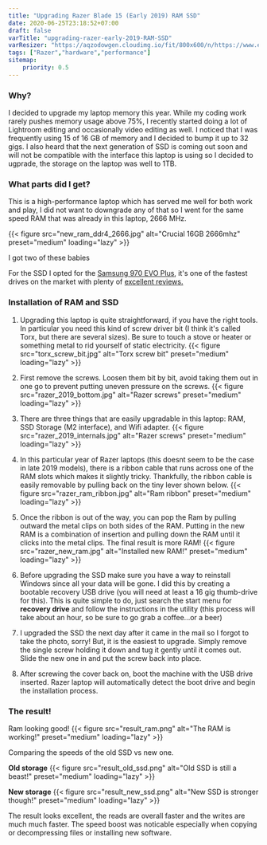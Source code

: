 ```yaml
---
title: "Upgrading Razer Blade 15 (Early 2019) RAM SSD"
date: 2020-06-25T23:18:52+07:00
draft: false
varTitle: "upgrading-razer-early-2019-RAM-SSD"
varResizer: "https://aqzodowgen.cloudimg.io/fit/800x600/n/https://www.eventslooped.com/posts/img/"
tags: ["Razer","hardware","performance"]
sitemap: 
    priority: 0.5
---
```


### Why?

I decided to upgrade my laptop memory this year. While my coding work rarely pushes memory usage above 75%, I recently started doing a lot of Lightroom editing and occasionally video editing as well. I noticed that I was frequently using 15 of 16 GB of memory and I decided to bump it up to 32 gigs. I also heard that the next generation of SSD is coming out soon and will not be compatible with the interface this laptop is using so I decided to ugprade, the storage on the laptop was well to 1TB. 

### What parts did I get?

This is a high-performance laptop which has served me well for both work and play, I did not want to downgrade any of that so I went for the same speed RAM that was already in this laptop, 2666 MHz. 

{{< figure src="new_ram_ddr4_2666.jpg" alt="Crucial 16GB 2666mhz" preset="medium" loading="lazy" >}}
<p>I got two of these babies</b>

For the SSD I opted for the [Samsung 970 EVO Plus](https://www.amazon.com/Samsung-970-EVO-Plus-MZ-V7S1T0B/dp/B07MFZY2F2/ref=sr_1_1?dchild=1&keywords=samsung+evo+plus+1tb&qid=1593243705&sr=8-1), it's one of the fastest drives on the market with plenty of [excellent reviews.](https://www.tomshardware.com/reviews/samsung-970-evo-plus-ssd,5608.html)

### Installation of RAM and SSD

1. Upgrading this laptop is quite straightforward, if you have the right tools. In particular you need this kind of screw driver bit (I think it's called Torx, but there are several sizes). Be sure to touch a stove or heater or something metal to rid yourself of static electricity. 
{{< figure src="torx_screw_bit.jpg" alt="Torx screw bit" preset="medium" loading="lazy" >}}

2. First remove the screws. Loosen them bit by bit, avoid taking them out in one go to prevent putting uneven pressure on the screws.
{{< figure src="razer_2019_bottom.jpg" alt="Razer screws" preset="medium" loading="lazy" >}}

3. There are three things that are easily upgradable in this laptop: RAM, SSD Storage (M2 interface), and Wifi adapter.
{{< figure src="razer_2019_internals.jpg" alt="Razer screws" preset="medium" loading="lazy" >}}

4. In this particular year of Razer laptops (this doesnt seem to be the case in late 2019 models), there is a ribbon cable that runs across one of the RAM slots which makes it slightly tricky. Thankfully, the ribbon cable is easily removable by pulling back on the tiny lever shown below.
{{< figure src="razer_ram_ribbon.jpg" alt="Ram ribbon" preset="medium" loading="lazy" >}}

5. Once the ribbon is out of the way, you can pop the Ram by pulling outward the metal clips on both sides of the RAM. Putting in the new RAM is a combination of insertion and pulling down the RAM until it clicks into the metal clips. The final result is more RAM!
{{< figure src="razer_new_ram.jpg" alt="Installed new RAM!" preset="medium" loading="lazy" >}}

6. Before upgrading the SSD make sure you have a way to reinstall Windows since all your data will be gone. I did this by creating a bootable recovery USB drive (you will need at least a 16 gig thumb-drive for this). This is quite simple to do, just search the start menu for **recovery drive** and follow the instructions in the utility (this process will take about an hour, so be sure to go grab a coffee...or a beer)

7. I upgraded the SSD the next day after it came in the mail so I forgot to take the photo, sorry! But, it is the easiest to upgrade. Simply remove the single screw holding it down and tug it gently until it comes out. Slide the new one in and put the screw back into place. 

8. After screwing the cover back on, boot the machine with the USB drive inserted. Razer laptop will automatically detect the boot drive and begin the installation process. 

### The result!

Ram looking good!
{{< figure src="result_ram.png" alt="The RAM is working!" preset="medium" loading="lazy" >}}

Comparing the speeds of the old SSD vs new one.

**Old storage**
{{< figure src="result_old_ssd.png" alt="Old SSD is still a beast!" preset="medium" loading="lazy" >}}

**New storage**
{{< figure src="result_new_ssd.png" alt="New SSD is stronger though!" preset="medium" loading="lazy" >}}

The result looks excellent, the reads are overall faster and the writes are much much faster. The speed boost was noticable especially when copying or decompressing files or installing new software. 